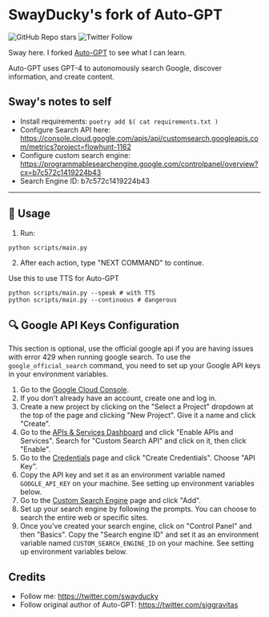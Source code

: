 # SwayDucky's fork of Auto-GPT
![GitHub Repo stars](https://img.shields.io/github/stars/swayducky/auto?style=social)
![Twitter Follow](https://img.shields.io/twitter/follow/swayducky?style=social)

Sway here. I forked [Auto-GPT](https://github.com/Torantulino/Auto-GPT) to see what I can learn.

Auto-GPT uses GPT-4 to autonomously search Google, discover information, and create content.

## Sway's notes to self

- Install requirements: `poetry add $( cat requirements.txt )`
- Configure Search API here: https://console.cloud.google.com/apis/api/customsearch.googleapis.com/metrics?project=flowhunt-1162
- Configure custom search engine: https://programmablesearchengine.google.com/controlpanel/overview?cx=b7c572c1419224b43
- Search Engine ID: b7c572c1419224b43

---

## 🔧 Usage

1. Run:
```
python scripts/main.py
```
2. After each action, type "NEXT COMMAND" to continue.

Use this to use TTS for Auto-GPT
```
python scripts/main.py --speak # with TTS
python scripts/main.py --continuous # dangerous
```

## 🔍 Google API Keys Configuration

This section is optional, use the official google api if you are having issues with error 429 when running google search.
To use the `google_official_search` command, you need to set up your Google API keys in your environment variables.

1. Go to the [Google Cloud Console](https://console.cloud.google.com/).
2. If you don't already have an account, create one and log in.
3. Create a new project by clicking on the "Select a Project" dropdown at the top of the page and clicking "New Project". Give it a name and click "Create".
4. Go to the [APIs & Services Dashboard](https://console.cloud.google.com/apis/dashboard) and click "Enable APIs and Services". Search for "Custom Search API" and click on it, then click "Enable".
5. Go to the [Credentials](https://console.cloud.google.com/apis/credentials) page and click "Create Credentials". Choose "API Key".
6. Copy the API key and set it as an environment variable named `GOOGLE_API_KEY` on your machine. See setting up environment variables below.
7. Go to the [Custom Search Engine](https://cse.google.com/cse/all) page and click "Add".
8. Set up your search engine by following the prompts. You can choose to search the entire web or specific sites.
9.  Once you've created your search engine, click on "Control Panel" and then "Basics". Copy the "Search engine ID" and set it as an environment variable named `CUSTOM_SEARCH_ENGINE_ID` on your machine. See setting up environment variables below.


## Credits

- Follow me: https://twitter.com/swayducky
- Follow original author of Auto-GPT: https://twitter.com/siggravitas
